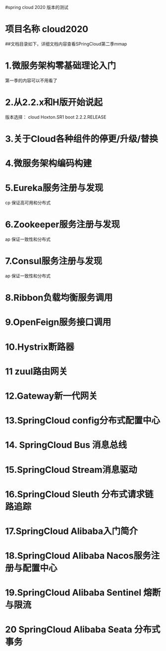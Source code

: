 #spring cloud 2020 版本的测试
# 项目名称 cloud2020

##文档目录如下，详细文档内容查看SPringCloud第二季mmap

# 1.微服务架构零基础理论入门
第一季的内容可以不用看了

# 2.从2.2.x和H版开始说起
版本选择：
cloud Hoxton.SR1
boot 2.2.2.RELEASE

# 3.关于Cloud各种组件的停更/升级/替换

# 4.微服务架构编码构建

# 5.Eureka服务注册与发现
cp 保证高可用和分布式

# 6.Zookeeper服务注册与发现
ap 保证一致性和分布式

# 7.Consul服务注册与发现
ap 保证一致性和分布式

# 8.Ribbon负载均衡服务调用

# 9.OpenFeign服务接口调用

# 10.Hystrix断路器

# 11 zuul路由网关

# 12.Gateway新一代网关

# 13.SpringCloud config分布式配置中心

# 14. SpringCloud Bus 消息总线

# 15.SpringCloud Stream消息驱动

# 16.SpringCloud Sleuth 分布式请求链路追踪

# 17.SpringCloud Alibaba入门简介

# 18.SpringCloud Alibaba Nacos服务注册与配置中心

# 19.SpringCloud Alibaba Sentinel 熔断与限流

# 20 SpringCloud Alibaba Seata 分布式事务
